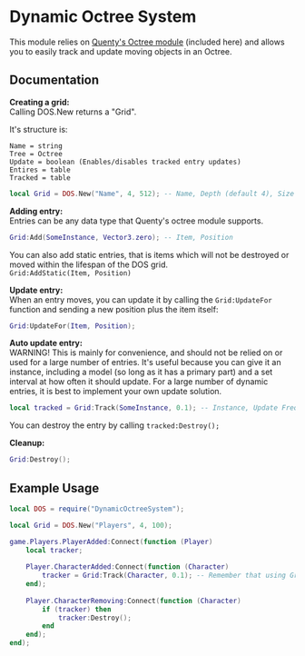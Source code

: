 # Dynamic Octree System
This module relies on [Quenty's Octree module](https://quenty.github.io/NevermoreEngine/api/Octree/) (included here) and allows you to easily track and update moving objects in an Octree.

## Documentation

**Creating a grid:**    
Calling DOS.New returns a "Grid".

It's structure is:

```
Name = string
Tree = Octree
Update = boolean (Enables/disables tracked entry updates)
Entires = table
Tracked = table
```


```lua
local Grid = DOS.New("Name", 4, 512); -- Name, Depth (default 4), Size (default 512)
```

**Adding entry:**   
Entries can be any data type that Quenty's octree module supports. 
```lua
Grid:Add(SomeInstance, Vector3.zero); -- Item, Position
```

You can also add static entries, that is items which will not be destroyed or moved within the lifespan of the DOS grid.    
``Grid:AddStatic(Item, Position)``

**Update entry:**    
When an entry moves, you can update it by calling the ``Grid:UpdateFor`` function and sending a new position plus the item itself:

```lua
Grid:UpdateFor(Item, Position);
```

**Auto update entry:**    
WARNING! This is mainly for convenience, and should not be relied on or used for a large number of entries. It's useful because you can give it an instance,
including a model (so long as it has a primary part) and a set interval at how often it should update. For a large number of dynamic entries,
it is best to implement your own update solution.

```lua
local tracked = Grid:Track(SomeInstance, 0.1); -- Instance, Update Frequency (Default: 0.1s)
```

You can destroy the entry by calling ``tracked:Destroy();``

**Cleanup:**   
```lua
Grid:Destroy();
```

## Example Usage

```lua
local DOS = require("DynamicOctreeSystem");

local Grid = DOS.New("Players", 4, 100);

game.Players.PlayerAdded:Connect(function (Player)
    local tracker;
    
    Player.CharacterAdded:Connect(function (Character)
        tracker = Grid:Track(Character, 0.1); -- Remember that using Grid:Track is not ideal for a large amount of objects. Better in this case to make a big loop to update for all players, or update only when movement events are fired.
    end);
    
    Player.CharacterRemoving:Connect(function (Character)
        if (tracker) then
            tracker:Destroy();
        end
    end);
end);



```
